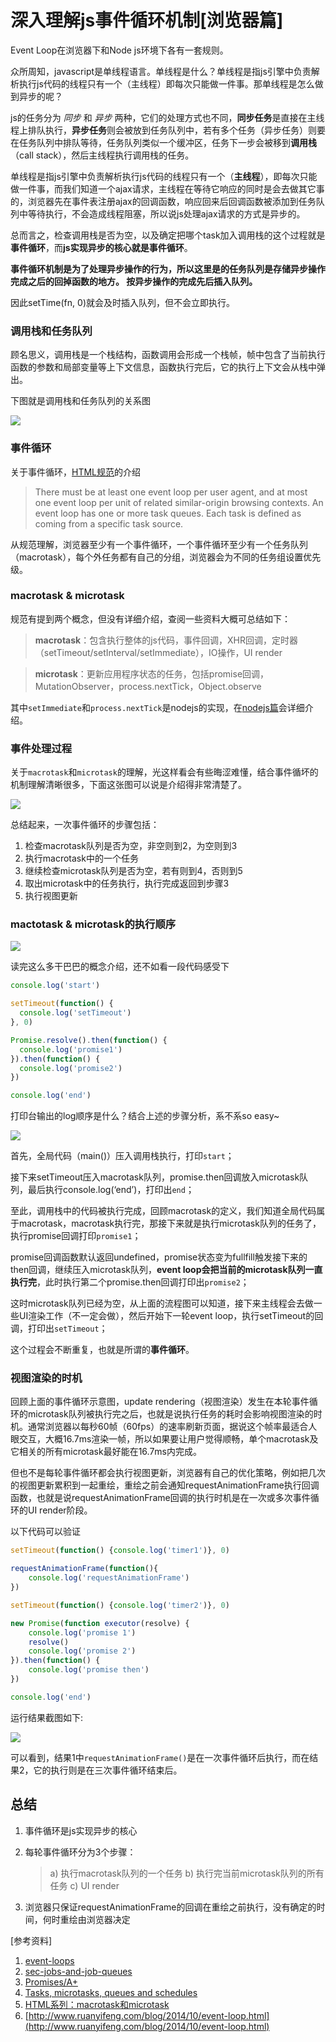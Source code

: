 # 深入理解js事件循环机制[浏览器篇]

Event Loop在浏览器下和Node js环境下各有一套规则。

众所周知，javascript是单线程语言。单线程是什么？单线程是指js引擎中负责解析执行js代码的线程只有一个（主线程）即每次只能做一件事。那单线程是怎么做到异步的呢？

js的任务分为 *同步* 和 *异步* 两种，它们的处理方式也不同，**同步任务**是直接在主线程上排队执行，**异步任务**则会被放到任务队列中，若有多个任务（异步任务）则要在任务队列中排队等待，任务队列类似一个缓冲区，任务下一步会被移到**调用栈**（call stack），然后主线程执行调用栈的任务。

单线程是指js引擎中负责解析执行js代码的线程只有一个（**主线程**），即每次只能做一件事，而我们知道一个ajax请求，主线程在等待它响应的同时是会去做其它事的，浏览器先在事件表注册ajax的回调函数，响应回来后回调函数被添加到任务队列中等待执行，不会造成线程阻塞，所以说js处理ajax请求的方式是异步的。

总而言之，检查调用栈是否为空，以及确定把哪个task加入调用栈的这个过程就是**事件循环**，而**js实现异步的核心就是事件循环**。

**事件循环机制是为了处理异步操作的行为，所以这里是的任务队列是存储异步操作完成之后的回掉函数的地方。 按异步操作的完成先后插入队列。**

因此setTime(fn, 0)就会及时插入队列，但不会立即执行。

### 调用栈和任务队列

顾名思义，调用栈是一个栈结构，函数调用会形成一个栈帧，帧中包含了当前执行函数的参数和局部变量等上下文信息，函数执行完后，它的执行上下文会从栈中弹出。

下图就是调用栈和任务队列的关系图

![](/Users/ssojust/gitproject/blogs/imgs/event_loop/callstack.png)

### 事件循环

关于事件循环，[HTML规范](https://www.w3.org/TR/html5/webappapis.html#event-loop)的介绍

> There must be at least one event loop per user agent, and at most one event loop per unit of related similar-origin browsing contexts.
> An event loop has one or more task queues.
> Each task is defined as coming from a specific task source.

从规范理解，浏览器至少有一个事件循环，一个事件循环至少有一个任务队列（macrotask），每个外任务都有自己的分组，浏览器会为不同的任务组设置优先级。

### macrotask & microtask

规范有提到两个概念，但没有详细介绍，查阅一些资料大概可总结如下：

> **macrotask**：包含执行整体的js代码，事件回调，XHR回调，定时器（setTimeout/setInterval/setImmediate），IO操作，UI render

> **microtask**：更新应用程序状态的任务，包括promise回调，MutationObserver，process.nextTick，Object.observe

其中`setImmediate`和`process.nextTick`是nodejs的实现，在[nodejs篇](http://lynnelv.github.io/js-event-loop-nodejs)会详细介绍。

### 事件处理过程

关于`macrotask`和`microtask`的理解，光这样看会有些晦涩难懂，结合事件循坏的机制理解清晰很多，下面这张图可以说是介绍得非常清楚了。

![](/Users/ssojust/gitproject/blogs/imgs/event_loop/event-loop.jpg)

总结起来，一次事件循环的步骤包括：

1. 检查macrotask队列是否为空，非空则到2，为空则到3
2. 执行macrotask中的一个任务
3. 继续检查microtask队列是否为空，若有则到4，否则到5
4. 取出microtask中的任务执行，执行完成返回到步骤3
5. 执行视图更新

### mactotask & microtask的执行顺序

![](/Users/ssojust/gitproject/blogs/imgs/event_loop/ma(i)crotask.png)

读完这么多干巴巴的概念介绍，还不如看一段代码感受下

```javascript
console.log('start')

setTimeout(function() {
  console.log('setTimeout')
}, 0)

Promise.resolve().then(function() {
  console.log('promise1')
}).then(function() {
  console.log('promise2')
})

console.log('end')
```

打印台输出的log顺序是什么？结合上述的步骤分析，系不系so easy~

![](/Users/ssojust/gitproject/blogs/imgs/event_loop/browser-deom1-excute-animate.gif)

首先，全局代码（main()）压入调用栈执行，打印`start`；

接下来setTimeout压入macrotask队列，promise.then回调放入microtask队列，最后执行console.log(‘end’)，打印出`end`；

至此，调用栈中的代码被执行完成，回顾macrotask的定义，我们知道全局代码属于macrotask，macrotask执行完，那接下来就是执行microtask队列的任务了，执行promise回调打印`promise1`；

promise回调函数默认返回undefined，promise状态变为fullfill触发接下来的then回调，继续压入microtask队列，**event loop会把当前的microtask队列一直执行完**，此时执行第二个promise.then回调打印出`promise2`；

这时microtask队列已经为空，从上面的流程图可以知道，接下来主线程会去做一些UI渲染工作（不一定会做），然后开始下一轮event loop，执行setTimeout的回调，打印出`setTimeout`；

这个过程会不断重复，也就是所谓的**事件循环**。

### 视图渲染的时机

回顾上面的事件循环示意图，update rendering（视图渲染）发生在本轮事件循环的microtask队列被执行完之后，也就是说执行任务的耗时会影响视图渲染的时机。通常浏览器以每秒60帧（60fps）的速率刷新页面，据说这个帧率最适合人眼交互，大概16.7ms渲染一帧，所以如果要让用户觉得顺畅，单个macrotask及它相关的所有microtask最好能在16.7ms内完成。

但也不是每轮事件循环都会执行视图更新，浏览器有自己的优化策略，例如把几次的视图更新累积到一起重绘，重绘之前会通知requestAnimationFrame执行回调函数，也就是说requestAnimationFrame回调的执行时机是在一次或多次事件循环的UI render阶段。

以下代码可以验证

```javascript
setTimeout(function() {console.log('timer1')}, 0)

requestAnimationFrame(function(){
	console.log('requestAnimationFrame')
})

setTimeout(function() {console.log('timer2')}, 0)

new Promise(function executor(resolve) {
	console.log('promise 1')
	resolve()
	console.log('promise 2')
}).then(function() {
	console.log('promise then')
})

console.log('end')
```

运行结果截图如下:

![](/Users/ssojust/gitproject/blogs/imgs/event_loop/requestAnimationFrame-run-result1.png)

可以看到，结果1中`requestAnimationFrame()`是在一次事件循环后执行，而在结果2，它的执行则是在三次事件循环结束后。

## 总结

1. 事件循环是js实现异步的核心

2. 每轮事件循环分为3个步骤：

   > a) 执行macrotask队列的一个任务
   > b) 执行完当前microtask队列的所有任务
   > c) UI render

3. 浏览器只保证requestAnimationFrame的回调在重绘之前执行，没有确定的时间，何时重绘由浏览器决定

[参考资料]

1. [event-loops](https://www.w3.org/TR/html5/webappapis.html#event-loops)
2. [sec-jobs-and-job-queues](http://ecma-international.org/ecma-262/6.0/#sec-jobs-and-job-queues)
3. [Promises/A+](https://promisesaplus.com/#notes)
4. [Tasks, microtasks, queues and schedules](https://jakearchibald.com/2015/tasks-microtasks-queues-and-schedules/?utm_source=html5weekly&utm_medium=email)
5. [HTML系列：macrotask和microtask](https://zhuanlan.zhihu.com/p/24460769)
6. [http://www.ruanyifeng.com/blog/2014/10/event-loop.html](http://www.ruanyifeng.com/blog/2014/10/event-loop.html)